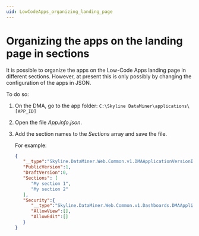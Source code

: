 ```yaml
---
uid: LowCodeApps_organizing_landing_page
---
```


# Organizing the apps on the landing page in sections

It is possible to organize the apps on the Low-Code Apps landing page in different sections. However, at present this is only possibly by changing the configuration of the apps in JSON.

To do so:

1. On the DMA, go to the app folder: `C:\Skyline DataMiner\applications\[APP_ID]`

1. Open the file *App.info.json*.

1. Add the section names to the *Sections* array and save the file.

   For example:

   ```json
   {
      "__type":"Skyline.DataMiner.Web.Common.v1.DMAApplicationVersionInfo",
      "PublicVersion":1,
      "DraftVersion":0,
      "Sections": [
         "My section 1",
         "My section 2"
      ],
      "Security":{
         "__type":"Skyline.DataMiner.Web.Common.v1.Dashboards.DMAApplicationSecurityConfig",
         "AllowView":[],
         "AllowEdit":[]
      }
   }
